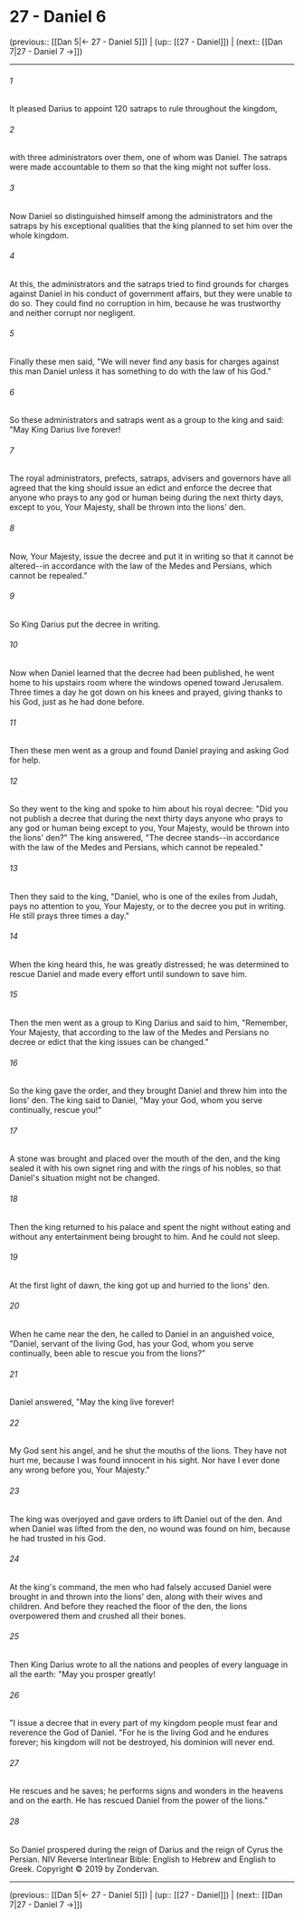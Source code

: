 # 27 - Daniel 6

(previous:: [[Dan 5|← 27 - Daniel 5]]) | (up:: [[27 - Daniel]]) | (next:: [[Dan 7|27 - Daniel 7 →]])

***


###### 1 
It pleased Darius to appoint 120 satraps to rule throughout the kingdom, 

###### 2 
with three administrators over them, one of whom was Daniel. The satraps were made accountable to them so that the king might not suffer loss. 

###### 3 
Now Daniel so distinguished himself among the administrators and the satraps by his exceptional qualities that the king planned to set him over the whole kingdom. 

###### 4 
At this, the administrators and the satraps tried to find grounds for charges against Daniel in his conduct of government affairs, but they were unable to do so. They could find no corruption in him, because he was trustworthy and neither corrupt nor negligent. 

###### 5 
Finally these men said, "We will never find any basis for charges against this man Daniel unless it has something to do with the law of his God." 

###### 6 
So these administrators and satraps went as a group to the king and said: "May King Darius live forever! 

###### 7 
The royal administrators, prefects, satraps, advisers and governors have all agreed that the king should issue an edict and enforce the decree that anyone who prays to any god or human being during the next thirty days, except to you, Your Majesty, shall be thrown into the lions' den. 

###### 8 
Now, Your Majesty, issue the decree and put it in writing so that it cannot be altered--in accordance with the law of the Medes and Persians, which cannot be repealed." 

###### 9 
So King Darius put the decree in writing. 

###### 10 
Now when Daniel learned that the decree had been published, he went home to his upstairs room where the windows opened toward Jerusalem. Three times a day he got down on his knees and prayed, giving thanks to his God, just as he had done before. 

###### 11 
Then these men went as a group and found Daniel praying and asking God for help. 

###### 12 
So they went to the king and spoke to him about his royal decree: "Did you not publish a decree that during the next thirty days anyone who prays to any god or human being except to you, Your Majesty, would be thrown into the lions' den?" The king answered, "The decree stands--in accordance with the law of the Medes and Persians, which cannot be repealed." 

###### 13 
Then they said to the king, "Daniel, who is one of the exiles from Judah, pays no attention to you, Your Majesty, or to the decree you put in writing. He still prays three times a day." 

###### 14 
When the king heard this, he was greatly distressed; he was determined to rescue Daniel and made every effort until sundown to save him. 

###### 15 
Then the men went as a group to King Darius and said to him, "Remember, Your Majesty, that according to the law of the Medes and Persians no decree or edict that the king issues can be changed." 

###### 16 
So the king gave the order, and they brought Daniel and threw him into the lions' den. The king said to Daniel, "May your God, whom you serve continually, rescue you!" 

###### 17 
A stone was brought and placed over the mouth of the den, and the king sealed it with his own signet ring and with the rings of his nobles, so that Daniel's situation might not be changed. 

###### 18 
Then the king returned to his palace and spent the night without eating and without any entertainment being brought to him. And he could not sleep. 

###### 19 
At the first light of dawn, the king got up and hurried to the lions' den. 

###### 20 
When he came near the den, he called to Daniel in an anguished voice, "Daniel, servant of the living God, has your God, whom you serve continually, been able to rescue you from the lions?" 

###### 21 
Daniel answered, "May the king live forever! 

###### 22 
My God sent his angel, and he shut the mouths of the lions. They have not hurt me, because I was found innocent in his sight. Nor have I ever done any wrong before you, Your Majesty." 

###### 23 
The king was overjoyed and gave orders to lift Daniel out of the den. And when Daniel was lifted from the den, no wound was found on him, because he had trusted in his God. 

###### 24 
At the king's command, the men who had falsely accused Daniel were brought in and thrown into the lions' den, along with their wives and children. And before they reached the floor of the den, the lions overpowered them and crushed all their bones. 

###### 25 
Then King Darius wrote to all the nations and peoples of every language in all the earth: "May you prosper greatly! 

###### 26 
"I issue a decree that in every part of my kingdom people must fear and reverence the God of Daniel. "For he is the living God and he endures forever; his kingdom will not be destroyed, his dominion will never end. 

###### 27 
He rescues and he saves; he performs signs and wonders in the heavens and on the earth. He has rescued Daniel from the power of the lions." 

###### 28 
So Daniel prospered during the reign of Darius and the reign of Cyrus the Persian. NIV Reverse Interlinear Bible: English to Hebrew and English to Greek. Copyright © 2019 by Zondervan.

***

(previous:: [[Dan 5|← 27 - Daniel 5]]) | (up:: [[27 - Daniel]]) | (next:: [[Dan 7|27 - Daniel 7 →]])
